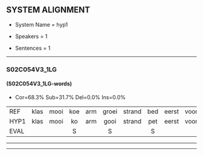 
## SYSTEM ALIGNMENT

- System Name = hyp1

- Speakers = 1

- Sentences = 1

---

### S02C054V3_1LG

#### (S02C054V3_1LG-words)

- Cor=68.3%	Sub=31.7%	Del=0.0%	Ins=0.0%

|  |  |  |  |  |  |  |  |  |  |  |  |  |  |  |  |  |  |  |  |  |  |  |  |  |  |  |  |  |  |  |  |  |  |  |  |  |  |  |  |  |  |
|:--- |:---:|:---:|:---:|:---:|:---:|:---:|:---:|:---:|:---:|:---:|:---:|:---:|:---:|:---:|:---:|:---:|:---:|:---:|:---:|:---:|:---:|:---:|:---:|:---:|:---:|:---:|:---:|:---:|:---:|:---:|:---:|:---:|:---:|:---:|:---:|:---:|:---:|:---:|:---:|:---:|:---:|
| REF | klas | mooi | koe | arm | groei | strand | bed | eerst | voor | draai | * | sjaal | herfst | duur | straat | leeuw | clown | hoek | krant | hout | vriend | gauw | chips | groen | feest | reis | jas | huis | paard | vijf | muts | nieuw | kind | bang | oog | zacht | schoen | plas | neus | knoop | plank |
| HYP1 | klas | mooi | ko | arm | gooi | strand | pet | eerst | voor | drai | sjal | saal | herfst | tuur | straat | leeuw | klouwen | hoek | rand | hout | vriend | gou | chips | goen | feest | rijs | jas | huis | paard | vijf | muts | nieuw | kind | pang | oog | zacht | schoen | plas | neus | knoop | plank |
| EVAL |  |  | S |  | S |  | S |  |  | S | S | S |  | S |  |  | S |  | S |  |  | S |  | S |  | S |  |  |  |  |  |  |  | S |  |  |  |  |  |  |  |
---

---
